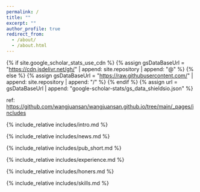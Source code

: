 ```yaml
---
permalink: /
title: ""
excerpt: ""
author_profile: true
redirect_from: 
  - /about/
  - /about.html
---
```


{% if site.google_scholar_stats_use_cdn %}
{% assign gsDataBaseUrl = "https://cdn.jsdelivr.net/gh/" | append: site.repository | append: "@" %}
{% else %}
{% assign gsDataBaseUrl = "https://raw.githubusercontent.com/" | append: site.repository | append: "/" %}
{% endif %}
{% assign url = gsDataBaseUrl | append: "google-scholar-stats/gs_data_shieldsio.json" %}

ref: https://github.com/wangjuansan/wangjuansan.github.io/tree/main/_pages/includes

<span class='anchor' id='about-me'></span>

{% include_relative includes/intro.md %}

{% include_relative includes/news.md %}

{% include_relative includes/pub_short.md %}

{% include_relative includes/experience.md %}

{% include_relative includes/honers.md %}

{% include_relative includes/skills.md %}